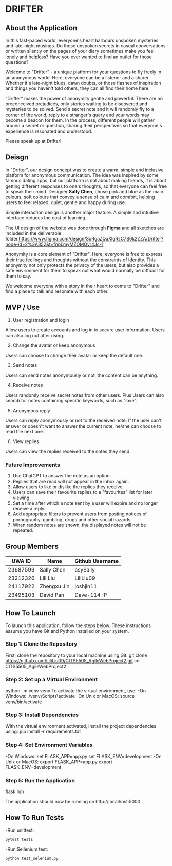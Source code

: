 # DRIFTER

## About the Application

In this fast-paced world, everyone's heart harbours unspoken mysteries and late-night musings. Do those unspoken secrets in casual conversations or written silently on the pages of your diary sometimes make you feel lonely and helpless? Have you ever wanted to find an outlet for those questions?

Welcome to "Drifter" - a unique platform for your questions to fly freely in an anonymous world. Here, everyone can be a listener and a sharer. Whether it's late-night blues, dawn doubts, or those flashes of inspiration and things you haven't told others, they can all find their home here.

"Drifter" makes the power of anonymity gentle and powerful. There are no preconceived prejudices, only stories waiting to be discovered and mysteries to be solved. Send a secret note and it will randomly fly to a corner of the world; reply to a stranger's query and your words may become a beacon for them. In the process, different people will gather around a secret or question, sharing their perspectives so that everyone's experience is resonated and understood.

Please speak up at Drifter!

## Deisgn

In "Drifter", our design concept was to create a warm, simple and inclusive platform for anonymous communication. The idea was inspired by some famous dating apps, but our platform is not about making friends, it is about getting different responses to one's thoughts, so that everyone can feel free to speak their mind. Designer <b>Sally Chen</b>, chose pink and blue as the main colours, soft colours that convey a sense of calm and comfort, helping users to feel relaxed, quiet, gentle and happy during use.

Simple interaction design is another major feature. A simple and intuitive interface reduces the cost of learning.

The UI design of the website was done through <b>Figma</b> and all sketches are included in the deliverable folder.https://www.figma.com/design/SqRgaZQaXlgRzC7S6k2ZZA/Drifter?node-id=2%3A352&t=fnpLmyMZOMQvr4Jc-1

Anonymity is a core element of "Drifter". Here, everyone is free to express their true feelings and thoughts without the constraints of identity. This anonymity not only protects the privacy of the users, but also provides a safe environment for them to speak out what would normally be difficult for them to say.

We welcome everyone with a story in their heart to come to "Drifter" and find a place to talk and resonate with each other.

## MVP / Use

1. User registration and login

Allow users to create accounts and log in to secure user information. Users can also log out after using.

2. Change the avatar or keep anonymous

Users can choose to change their avatar or keep the default one.

3. Send notes

Users can send notes anonymously or not, the content can be anything.

4. Receive notes

Users randomly receive secret notes from other users. Plus Users can also search for notes containing specific keywords, such as "love".

5. Anonymous reply

Users can reply anonymously or not to the received note. If the user can't answer or doesn't want to answer the current note, he/she can choose to read the next one.

6. View replies

Users can view the replies received to the notes they send.

### Future Improvements

1. Use ChatGPT to answer the note as an option.
2. Replies that are read will not appear in the inbox again.
3. Allow users to like or dislike the replies they receive.
4. Users can save their favourite replies to a "favourites" list for later viewing.
5. Set a time after which a note sent by a user will expire and no longer receive a reply.
6. Add appropriate filters to prevent users from posting notices of pornography, gambling, drugs and other social hazards.
7. When random notes are shown, the displayed notes will not be repeated.

## Group Members

| UWA ID   | Name        | Github Username |
| -------- | ----------- | --------------- |
| 23687599 | Sally Chen  | csySally        |
| 23212326 | Lili Liu    | LiliLiu09       |
| 24117922 | Zhengxu Jin | joshjin11       |
| 23495103 | David Pan   | Dave-114-P      |

## How To Launch

To launch this application, follow the steps below. These instructions assume you have Git and Python installed on your system.

### Step 1: Clone the Repository

First, clone the repository to your local machine using Git:
git clone https://github.com/LiliLiu09/CITS5505_AgileWebProject2.git
cd CITS5505_AgileWebProject2

### Step 2: Set up a Virtual Environment

python -m venv venv
To activate the virtual environment, use:
-On Windows:
.\venv\Scripts\activate
-On Unix or MacOS:
source venv/bin/activate

### Step 3: Install Dependencies

With the virtual environment activated, install the project dependencies using:
pip install -r requirements.txt

### Step 4: Set Environment Variables

-On Windows:
set FLASK_APP=app.py
set FLASK_ENV=development
-On Unix or MacOS:
export FLASK_APP=app.py
export FLASK_ENV=development

### Step 5: Run the Application

flask run

The application should now be running on http://localhost:5000

## How To Run Tests

-Run unittest:

```
pytest tests
```

-Run Sellenium test:

```
python test_selenium.py
```
